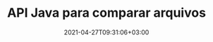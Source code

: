 ---
############################# Static ############################
layout: "product"
date: 2021-04-27T09:31:06+03:00
draft: false

product: "Comparison"
product_tag: "comparison"
platform: "Java"
platform_tag: "java"

############################# Head ############################
head_title: "API de comparação de documentos Java | Compare texto e estilo de PDF Word Excel HTML"
head_description: "API de comparação de documentos Java para comparar e mesclar Word Excel PPTX OpenOffice, Web, PDF, AutoCAD e outros formatos de arquivo. Compare documentos com controle de alterações."

############################# Header ############################
title: "API Java para comparar arquivos"
description: "Crie aplicativos Java para comparar efetivamente o conteúdo dos arquivos em busca de diferenças em todos os formatos padrão de documentos e arquivos de imagem."
button:
    enable: true
    icon: "fas fa-arrow-down"
    label: "Baixe a avaliação gratuita"
    link: "https://downloads.groupdocs.com/comparison/java"

############################# SubMenu ############################
submenu:
    enable: true
    
    left:
        img_alt: "GroupDocs.Comparison for Java"
        image: "https://www.groupdocs.cloud/templates/groupdocs/images/product-logos/groupdocs-comparison-java.png"
        product: "GroupDocs.Comparison"
        platform: "Java"

    middle:
        button:
            # button loop
            - link: "#overview"
              text: "Visão geral"

            # button loop
            - link: "#features"
              text: "Características"

            # button loop
            - link: "#support"
              text: "Apoiar"

            # button loop
            - link: "https://products.groupdocs.app/comparison"
              text: "Demonstração ao vivo"

            # button loop
            - link: "https://purchase.groupdocs.com/pricing/comparison/java"
              text: "Preços"

    right:
        link_download: "https://downloads.groupdocs.com/comparison"
        link_learn: "https://docs.groupdocs.com/comparison/java/"
        link_buy: "https://purchase.groupdocs.com"

############################# Overview ############################
overview:
    enable: true
    example_image: "/comparison/comparison-example.webp"
    content: |
      
    more_overview:
      # more_overview_loop
      - title: "O que é GroupDocs.Comparison for Java"
        content: "GroupDocs.Comparison for Java é a API mais flexível e fácil de usar para ajudá-lo a desenvolver aplicativos de comparação de documentos no ambiente Java. O verificador de diferenças e a API de mesclagem de documentos permitem detectar alterações e diferenças no conteúdo, bem como no estilo do texto, entre formatos de documentos semelhantes."

      # more_overview_loop
      - title: "Formatos Suportados"
        content: "A biblioteca GroupDocs.Comparison suporta a detecção de diferenças no conteúdo e no estilo de texto entre formatos populares de imagens e documentos, como PDF, HTML, Outlook por e-mail, documentos do Microsoft Office Word, planilhas do Excel, apresentações em PowerPoint, OneNote, diagramas do Visio, textos, png , imagens gif e bmp, bem como uma centena de outros formatos."
        
      # more_overview_loop
      - title: "Capacidades de comparação"
        content: "A comparação pode ser realizada para detectar alterações no conteúdo de palavras, parágrafos, tabelas ou gráficos e seus estilos, e fornecerá um documento de comparação que lista um resumo das diferenças, seu número e tipo de pertença. GroupDocs.Comparison for Java pode extrair facilmente informações básicas sobre o documento de origem, comparar e salvar documentos simples, protegidos por senha e criptografados de vários formatos por meio de um arquivo ou fluxo de dados."
        
      # more_overview_loop
      - title: "Documentação e exemplos"
        content: "Já existe muita documentação sobre o uso da biblioteca Comparison em diferentes plataformas com exemplos de código, então você não precisa pensar muito sobre como trabalhar com GroupDocs.Comparison for Java API em seu aplicativo."
        
      # more_overview_loop
      - title: "Compatibilidade"
        content: "GroupDocs.Comparison for Java não requer a instalação de nenhum software externo no sistema. É compatível com todas as versões de Java e suporta sistemas operacionais populares (Windows, Linux, MacOS) capazes de executar o ambiente de execução Java."
    examples:
      enable: true
      
    more_feature:
      # more_feature_loop
      - title: "Compare facilmente documentos usando Java API"
        content: |
          Através da API GroupDocs.Comparison for Java você pode comparar facilmente documentos de formatos suportados para encontrar diferenças entre eles. O exemplo a seguir mostra como comparar dois documentos do Microsoft Word usando Java:
          
          ```java
          try (Comparer comparer = new Comparer("D:\\source.pdf")) {
              comparer.add("D:\\target.pdf");
              comparer.compare("D:\\result.pdf");
          }
          ```
      # more_feature_loop
      - title: "Especifique o nível de detalhe da comparação"
        content: "GroupDocs.Comparison for Java permite comparar documentos em três níveis de profundidade. Você pode definir a intensidade da comparação como baixa (compare o texto palavra por palavra com precisão para grade de imagem = 50), média (compare texto caractere por caractere com precisão para grade de imagem = 100) ou alta (compare texto caractere por caractere com precisão para imagem grade = 150)."

      # more_feature_loop
      - title: "Comparar estilo de texto"
        content: "Junto com o conteúdo do documento, a API GroupDocs.Comparison for Java também permite comparar o estilo do texto.

        Nome da fonte, tamanho, cor, estilo (negrito, itálico, sublinhado, versalete e hiperlinks) e, se aplicável, a cor também podem ser comparados para verificar a diferença entre os documentos comparados, enquanto palavras e caracteres estão sendo comparados.  

        Para comparação de parágrafos, alinhamento, recuo (recuo à esquerda, recuo à direita), espaçamento (espaço depois, espaço antes), recuo da primeira linha e espaçamento entre linhas também podem ser comparados.  

        Da mesma forma, sempre que aplicável, outras seções de uma página também podem ser comparadas por meio da API GroupDocs.Comparison for Java. As seções incluem distância do rodapé, margens da página (esquerda, direita, superior e inferior), altura da página, orientação da página, cor da borda e largura da linha."
      
    tabs:
      enable: true
      
      ## TAB ONE ##
      tab_one:
        description: |
          A seguir está uma visão geral do GroupDocs.Comparison for Java:
      
        right:
          enable: true
          icon: "fab fa-html5"
          title: "Visão geral"
          content: |
            * Compare conteúdos e estilos
            * Obtenha um resumo de comparação
            * Aceitar/rejeitar alterações no Word
            * Mesclar e comparar 3 arquivos do Word
            * Suporte para fluxos
            * Detecção de tipo de arquivo via Stream
            * Compare arquivos protegidos
            * Compare arquivos criptografados
            * Salvar comparação como imagem
            * Compare página específica no Word
            * Compare marca d'água em PDF
            * Aplicar/descartar alterações
      
      ## TAB TWO ##
      tab_two:
        description: |
          O GroupDocs.Comparison for Java é compatível com todos os [formatos de arquivo de documentos](https://docs.groupdocs.com/comparison/java/supported-document-formats/) populares, incluindo: Microsoft Office, imagens, diagramas e muitos outros .
        left:
          enable: true
          table:
            # table loop
            - title: "Microsoft Office"
              content: |
                * **Word:** [DOC](https://products.groupdocs.com/comparison/java/doc/), [DOCX](https://products.groupdocs.com/comparison/java/docx/), [DOCM](https://products.groupdocs.com/comparison/java/docm/), [DOT](https://products.groupdocs.com/comparison/java/dot/), [DOTX](https://products.groupdocs.com/comparison/java/dotx/), [DOTM](https://products.groupdocs.com/comparison/java/dotm/), [RTF](https://products.groupdocs.com/comparison/java/rtf/), [TXT](https://products.groupdocs.com/comparison/java/txt/)
                * **Excel:** [XLS](https://products.groupdocs.com/comparison/java/xls/), [XLSX](https://products.groupdocs.com/comparison/java/xlsx/), [XLSM](https://products.groupdocs.com/comparison/java/xlsm/), [XLSB](https://products.groupdocs.com/comparison/java/xlsb/), [XLTM](https://products.groupdocs.com/comparison/java/xltm/), [XLT](https://products.groupdocs.com/comparison/java/xlt/), [XLTM](https://products.groupdocs.com/comparison/java/xltm/), [XLTX](https://products.groupdocs.com/comparison/java/xltx/), [XLAM](https://products.groupdocs.com/comparison/java/xlam/), [SXC](https://products.groupdocs.com/comparison/java/sxc/), [SpreadsheetML](https://products.groupdocs.com/comparison/java/xml/)
                * **PowerPoint:** [PPT](https://products.groupdocs.com/comparison/java/ppt/), [PPTX](https://products.groupdocs.com/comparison/java/pptx/), [PPS](https://products.groupdocs.com/comparison/java/pps/), [PPSX](https://products.groupdocs.com/comparison/java/ppsx/), [PPSM](https://products.groupdocs.com/comparison/java/ppsm/), [POT](https://products.groupdocs.com/comparison/java/pot/), [POTM](https://products.groupdocs.com/comparison/java/potm/), [POTX](https://products.groupdocs.com/comparison/java/potx/), [PPTM](https://products.groupdocs.com/comparison/java/pptm/)
                * **Visio:** [VSD](https://products.groupdocs.com/comparison/java/vsd/), [VDX](https://products.groupdocs.com/comparison/java/vdx/), [VSS](https://products.groupdocs.com/comparison/java/vss/), [VSSX](https://products.groupdocs.com/comparison/java/vssx/), [VSX](https://products.groupdocs.com/comparison/java/vsx/), [VST](https://products.groupdocs.com/comparison/java/vst/), [VSTX](https://products.groupdocs.com/comparison/java/vstx/), [VTX](https://products.groupdocs.com/comparison/java/vtx/), [VSDX](https://products.groupdocs.com/comparison/java/vsdx/), [VDW](https://products.groupdocs.com/comparison/java/vdw/), [VSTM](https://products.groupdocs.com/comparison/java/vstm/), [VSSM](https://products.groupdocs.com/comparison/java/vssm/), [VSDM](https://products.groupdocs.com/comparison/java/vsdm/)
                * **Outlook:** [MSG](https://products.groupdocs.com/comparison/java/msg/), [EML](https://products.groupdocs.com/comparison/java/eml/), [EMLX](https://products.groupdocs.com/comparison/java/emlx/), [PST](https://products.groupdocs.com/comparison/java/pst/), [OST](https://products.groupdocs.com/comparison/java/ost/)
                * **OneNote:** [ONE](https://products.groupdocs.com/comparison/java/one/)

        right:
          enable: true
          table:
            # table loop
            - title: "Outros formatos"
              content: |
                * **Linguagens de programação**: [CS](https://products.groupdocs.com/comparison/java/cs/), [Java](https://products.groupdocs.com/comparison/java/java/), [CPP](https://products.groupdocs.com/comparison/java/cpp/), [JS](https://products.groupdocs.com/comparison/java/js/), [PY](https://products.groupdocs.com/comparison/java/py/), [RB](https://products.groupdocs.com/comparison/java/rb/), [PL](https://products.groupdocs.com/comparison/java/pl/), [ASM](https://products.groupdocs.com/comparison/java/asm/), [GROOVY](https://products.groupdocs.com/comparison/java/groovy/), [JSON](https://products.groupdocs.com/comparison/java/json/), [PHP](https://products.groupdocs.com/comparison/java/php/), [SQL](https://products.groupdocs.com/comparison/java/sql/), [LOG](https://products.groupdocs.com/comparison/java/log/), [DIFF](https://products.groupdocs.com/comparison/java/diff/), [LESS](https://products.groupdocs.com/comparison/java/less/), [SCALA](https://products.groupdocs.com/comparison/java/scala/)
                * **OpenDocument**: [ODT](https://products.groupdocs.com/comparison/java/odt/), [OTT](https://products.groupdocs.com/comparison/java/ott/), [ODS](https://products.groupdocs.com/comparison/java/ods/), [ODP](https://products.groupdocs.com/comparison/java/odp/), [OTP](https://products.groupdocs.com/comparison/java/otp/)
                * **Portable**: [PDF](https://products.groupdocs.com/comparison/java/pdf/), [MOBI](https://products.groupdocs.com/comparison/java/mobi/)
                * **AutoCAD**: [DXF](https://products.groupdocs.com/comparison/java/dxf/), [DWG](https://products.groupdocs.com/comparison/java/dwg/)
                * **Email**: [EML](https://products.groupdocs.com/comparison/java/eml/), [EMLX](https://products.groupdocs.com/comparison/java/emlx/), [MSG](https://products.groupdocs.com/comparison/java/msg/)
                * **Images**: [JPEG](https://products.groupdocs.com/comparison/java/jpeg/), [BMP](https://products.groupdocs.com/comparison/java/bmp/), [PNG](https://products.groupdocs.com/comparison/java/png/), [GIF](https://products.groupdocs.com/comparison/java/gif/), [DCM](https://products.groupdocs.com/comparison/java/dcm/), [DICOM](https://products.groupdocs.com/comparison/java/dicom/), [DjVu](https://products.groupdocs.com/comparison/java/djvu/)
                * **Web**: [HTM](https://products.groupdocs.com/comparison/java/htm/), [HTML](https://products.groupdocs.com/comparison/java/html/), [MHTML](https://products.groupdocs.com/comparison/java/mhtml/)
                * **Text**: [TXT](https://products.groupdocs.com/comparison/java/txt/)

      ## TAB THREE ##
      tab_three:
        description: |
          GroupDocs.Comparison for Java oferece suporte aos seguintes sistemas operacionais, estruturas e gerenciadores de pacotes:
      
        left:
          enable: true
          table:
            # table loop
            - icon: "fab fa-windows"
              title: "Sistemas operacionais"
              content: |
                * Microsoft Windows Desktop
                * Microsoft Windows Server
                * Linux
                * MacOS

            # table loop
            - icon: "fas fa-code"
              title: "Estruturas suportadas"
              content: |
                * Java 7 (1.7) ou mais alto

        right:
          enable: true
          table:
            
            # table loop
            - icon: "fas fa-cogs"
              title: "Ambientes de desenvolvimento"
              content: |
                * NetBeans
                * IntelliJ IDEA
                * Eclipse
            # table loop
            - icon: "fas fa-tools"
              title: "Ferramenta de automação de construção"
              content: |
                * Maven

############################# Features ############################
features:
    enable: true
    title: "Recursos do GroupDocs.Comparison for Java"

    feature:
      # feature loop
      - icon: "fas fa-copy"
        content: "[Compare e identifique alterações no conteúdo e no estilo do texto](https://docs.groupdocs.com/comparison/java/compare-documents/)"

      # feature loop
      - icon: "fas fa-eye"
        content: "[Salvar lista de comparação resumida sobre documentos comparados](https://docs.groupdocs.com/comparison/java/get-extended-information-on-the-summary-page/)"

      # feature loop
      - icon: "fas fa-bolt"
        content: "[Compare páginas específicas de documentos do Word](https://docs.groupdocs.com/comparison/java/accept-or-reject-detected-changes/)"
      
      # feature loop
      - icon: "fas fa-file-powerpoint"
        content: "[Mesclar até 3 arquivos do Microsoft Word para comparar com suporte para “Rastrear alterações”](https://docs.groupdocs.com/comparison/java/compare-multiple-documents-with-specific-compare-settings/)"

      # feature loop
      - icon: "fas fa-code"
        content: "[Identifique facilmente quais alterações vêm de qual documento durante a comparação](https://docs.groupdocs.com/comparison/java/get-list-of-changes/)"

      # feature loop
      - icon: "fas fa-cloud"
        content: "[Suporte para leitura de documentos de origem e envio de documentos resultantes via Streams](https://docs.groupdocs.com/comparison/java/load-file-from-stream/)"

      # feature loop
      - icon: "fas fa-remove-format"
        content: "[Detectar o tipo de formato de arquivo ao buscar no stream](https://docs.groupdocs.com/comparison/java/get-file-info/)"

      # feature loop
      - icon: "fas fa-comment-slash"
        content: "[Compare documentos protegidos por senha](https://docs.groupdocs.com/comparison/java/load-password-protected-documents/)"

      # feature loop
      - icon: "fas fa-location-arrow"
        content: "[Salvar resultado da comparação como imagem](https://docs.groupdocs.com/comparison/java/generate-document-pages-preview/)"

      # feature loop
      - icon: "fas fa-border-all"
        content: "[Compare diferentes formatos de arquivo como imagem](https://docs.groupdocs.com/comparison/java/generate-document-pages-preview/)"

      # feature loop
      - icon: "fas fa-wrench"
        content: "[Compare marcas d'água em documentos PDF](https://docs.groupdocs.com/comparison/java/how-to-spot-photos-differences-in-java-or-kotlin/)"

      # feature loop
      - icon: "fas fa-columns"
        content: "[Compare documentos de arquivo ou fluxo e envie o documento resultante via fluxo ou arquivo](https://docs.groupdocs.com/comparison/java/load-file-from-stream/)"

      # feature loop
      - icon: "fas fa-file-word"
        content: "[Aceite ou descarte alterações após comparação de arquivos Word, PDF ou Excel](https://docs.groupdocs.com/comparison/java/accept-or-reject-detected-changes/)"

      # feature loop
      - icon: "fas fa-envelope"
        content: "[Compare documentos criptografados via arquivo ou fluxo](https://docs.groupdocs.com/comparison/java/load-file-from-stream/)"

      # feature loop
      - icon: "fas fa-print"
        content: "[Opção de licenciamento medido para operações de comparação](https://docs.groupdocs.com/comparison/java/evaluation-limitations-and-licensing-of-groupdocs-comparison/)"

      # feature loop
      - icon: "fas fa-file-archive"
        content: "[Destaque o texto para alterações marcadas ao comparar documentos PDF, Word, Excel, PowerPoint e notas](https://docs.groupdocs.com/comparison/java/customize-changes-styles/)"

      # feature loop
      - icon: "fas fa-lock"
        content: "[Calcule as coordenadas corretas de alterações em PDF, slides e diagramas de PowerPoint](https://docs.groupdocs.com/comparison/java/get-changes-coordinates/)"

      # feature loop
      - icon: "fas fa-file-code"
        content: "[Compare vários (mais de dois) documentos PDF, Excel, OneNote, diagrama, e-mail e texto](https://docs.groupdocs.com/comparison/java/compare-multiple-documents/)"
      
      # feature loop
      - icon: "fas fa-fill-drip"
        content: "[Compare o cabeçalho e o rodapé dos formatos de arquivo suportados](https://docs.groupdocs.com/comparison/net/how-to-select-options-for-flexible-comparing/)"

      # feature loop
      - icon: "fas fa-file-excel"
        content: "[Compare documentos e salve páginas de documentos de diferentes formatos como imagens](https://docs.groupdocs.com/comparison/java/generate-document-pages-preview/)"


############################# Support ############################
support:
    enable: true

############################# Solutions ############################
solutions:
    enable: true
    title: "GroupDocs.Comparison oferece APIs de visualização de documentos para outros ambientes de desenvolvimento populares"

    solution:
        # solution loop
        - img_alt: "GroupDocs.Comparison for .NET"
          image: "https://www.groupdocs.cloud/templates/groupdocs/images/product-logos/groupdocs-comparison-net.png"
          product: "GroupDocs.Comparison"
          platform: ".NET"
          link: "/comparison/net/"

############################# Back to top ###############################
back_to_top:
  enable: true
---